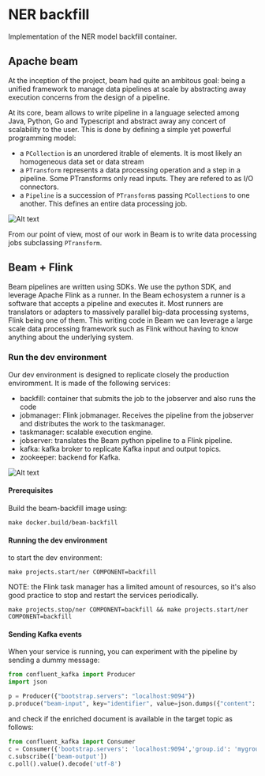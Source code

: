 # NER backfill

Implementation of the NER model backfill container.


## Apache beam

At the inception of the project, beam had quite an ambitous goal: being a unified framework to manage data pipelines at scale by abstracting away execution concerns from the design of a pipeline.

At its core, beam allows to write pipeline in a language selected among Java, Python, Go and Typescript and abstract away any concert of scalability to the user. This is done by defining a simple yet powerful programming model:

- a `PCollection` is an unordered itrable of elements. It is most likely an homogeneous data set or data stream
- a `PTransform` represents a data processing operation and a step in a pipeline. Some PTransforms only read inputs. They are refered to as I/O connectors.
- a `Pipeline` is a succession of `PTransform`s passing `PCollection`s to one another. This defines an entire data processing job.

![Alt text](beam-programming-model.png)

From our point of view, most of our work in Beam is to write data processing jobs subclassing `PTransform`.


## Beam + Flink

Beam pipelines are written using SDKs. We use the python SDK, and leverage Apache Flink as a runner. In the Beam echosystem a runner is a software that accepts
a pipeline and executes it.  Most runners are translators or adapters to massively parallel big-data processing systems, Flink being one of them.
This writing code in Beam we can leverage a large scale data processing framework such as Flink without having to know anything about the underlying system.



### Run the dev environment

Our dev environment is designed to replicate closely the production enviromment. It is made of the following services:

- backfill: container that submits the job to the jobserver and also runs the code
- jobmanager: Flink jobmanager. Receives the pipeline from the jobserver and distributes the work to the taskmanager.
- taskmanager: scalable execution engine.
- jobserver: translates the Beam python pipeline to a Flink pipeline.
- kafka: kafka broker to replicate Kafka input and output topics.
- zookeeper: backend for Kafka.


![Alt text](beam-portable-runner.png)

#### Prerequisites

Build the beam-backfill image using:

```
make docker.build/beam-backfill
```

#### Running the dev environment

to start the dev environment:

```
make projects.start/ner COMPONENT=backfill
```

NOTE: the Flink task manager has a limited amount of resources, so it's also good practice to stop and restart the services periodically.


```
make projects.stop/ner COMPONENT=backfill && make projects.start/ner COMPONENT=backfill
```

#### Sending Kafka events

When your service is running, you can experiment with the pipeline by sending a dummy message:

```python
from confluent_kafka import Producer
import json

p = Producer({"bootstrap.servers": "localhost:9094"})
p.produce("beam-input", key="identifier", value=json.dumps({"content": "Google is a tech company", "language": "en"}))
```

and check if the enriched document is available in the target topic as follows:


```python
from confluent_kafka import Consumer
c = Consumer({'bootstrap.servers': 'localhost:9094','group.id': 'mygroup','auto.offset.reset': 'earliest'})
c.subscribe(['beam-output'])
c.poll().value().decode('utf-8')
```
